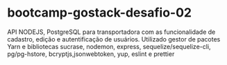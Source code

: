 # bootcamp-gostack-desafio-02
API NODEJS, PostgreSQL para transportadora  com as funcionalidade de cadastro, edição e autentificação de usuários. Utilizado gestor de pacotes Yarn e bibliotecas sucrase, nodemon, express, sequelize/sequelize-cli, pg/pg-hstore, bcryptjs,jsonwebtoken, yup, eslint e prettier
